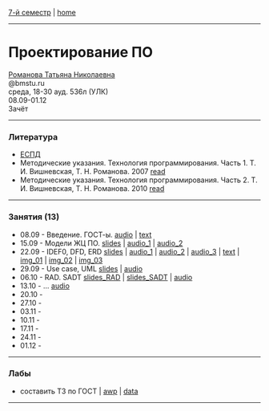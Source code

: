 [7-й семестр](../2021_2022_7_sem.md) | [home](../README.md)
____________________________________
# Проектирование ПО
[Романова Татьяна Николаевна](https://wwv.bmstu.ru/ps/~rtn/) \
@bmstu.ru \
среда, 18-30 ауд. 536л (УЛК)\
08.09-01.12 \
Зачёт 
____________________________________
### Литература

* [ЕСПД](https://drive.google.com/file/d/1R1qfW6GxB-C5nDsyhi-0VOpVmsohruw0/view?usp=drivesdk)
* Методические указания. Технология программирования. Часть 1. 
Т. И. Вишневская, Т. Н. Романова. 2007 [read](https://bmstu.press/catalog/item/1238/)
* Методические указания. Технология программирования. Часть 2. 
Т. И. Вишневская, Т. Н. Романова. 2010 [read](https://bmstu.press/catalog/item/1235/)

____________________________________
### Занятия (13)

* 08.09 - Введение. ГОСТ-ы. [audio](https://drive.google.com/file/d/1QcJT_MvzXf4dGI4eH-7eDBRlLSS97ucu/view?usp=drivesdk) | [text](https://mttoffice-my.sharepoint.com/:w:/g/personal/dkosarevsky_mtt_ru/ESGzFcQbg5FDnQ4QHKcAq-QBwylbrkHpUoTdnScArxn_jw?e=zwHMmT)
* 15.09 - Модели ЖЦ ПО. [slides](https://docs.google.com/presentation/d/1ILtdJhwfvH6vixf03Xx227CnG35h5nw2/edit?usp=sharing&ouid=104125706664287786699&rtpof=true&sd=true) | [audio_1](https://drive.google.com/file/d/1TIFx8WdkJBngiN2yaAlSkt2RzBhAZtSE/view?usp=drivesdk) | [audio_2](https://drive.google.com/file/d/1TN4mXzttFEvDfOTyPDBU_Xs7wsLIV60m/view?usp=drivesdk)
* 22.09 - IDEF0, DFD, ERD [slides](https://docs.google.com/presentation/d/1Vpr4fTW8EU7370iV0Lm695HFuNh3VcDv/edit?usp=sharing&ouid=104125706664287786699&rtpof=true&sd=true) | [audio_1](https://drive.google.com/file/d/1Xw-O_cBHiE1H1P1dkQFJUIiq_WVO0d7M/view?usp=sharing) | [audio_2](https://drive.google.com/file/d/1XyeR4qyxAGEj8_11IPo3gJ1uzkQXhnwd/view?usp=sharing) | [audio_3](https://drive.google.com/file/d/1Y0INkWb2jBhkoNLYBcLPH6ncD-sH_BpW/view?usp=sharing) | [text](https://docs.google.com/document/d/1bGsodKlK9p774XCNBRXWPMQ8TlOAvJ2X/edit?usp=sharing&ouid=104125706664287786699&rtpof=true&sd=true) | [img_01](https://drive.google.com/file/d/1ze1ak1WZIaMEsbOYDKRXAq7U-5pJKkMX/view?usp=sharing) | [img_02](https://drive.google.com/file/d/1QCKfm-BL3XB5LIN-iT1YhflVI6qnN63q/view?usp=sharing) | [img_03](https://drive.google.com/file/d/1pr1sIrHX9oz5i_M1APgWTr4xc9On5jP-/view?usp=sharing)
* 29.09 - Use case, UML [slides](https://docs.google.com/presentation/d/1F3yUS5GiRfgUny6kcQYUfmVKpVplQ8X4/edit?usp=sharing&ouid=104125706664287786699&rtpof=true&sd=true) | [audio](https://drive.google.com/file/d/1cBluib0S3nDaKPiEZKTPycGyLXT3nyhK/view?usp=drivesdk)
* 06.10 - RAD. SADT [slides_RAD](https://docs.google.com/presentation/d/1ir4f9aQmrh-EYVCpwZ4KugJvgXHc9ARQ/edit?usp=sharing&ouid=104125706664287786699&rtpof=true&sd=true) | [slides_SADT](https://docs.google.com/presentation/d/1Jl5XMWut9_hq712nsTAKqIrCRjjKpJwj/edit?usp=sharing&ouid=104125706664287786699&rtpof=true&sd=true) | [audio](https://drive.google.com/file/d/1gUtCAHi2RT4iJ9uDbOnHXjioXnWiZXuC/view?usp=sharing)
* 13.10 - ... [audio](https://drive.google.com/file/d/1ktdmNfTbB9SKPWCCUCMERl50_nwsoqzK/view?usp=drivesdk)
* 20.10 - 
* 27.10 - 
* 03.11 - 
* 10.11 - 
* 17.11 - 
* 24.11 - 
* 01.12 - 
____________________________________
### Лабы

* составить ТЗ по ГОСТ | [awp](https://docs.google.com/document/d/1wtrzYadlNmucvIY2inD0YQzVC5VyqAit/edit) | [data](https://drive.google.com/drive/u/1/folders/1f_2Yzutxl-B37kqae_M8xmwWjovJFIjM)

____________________________________
